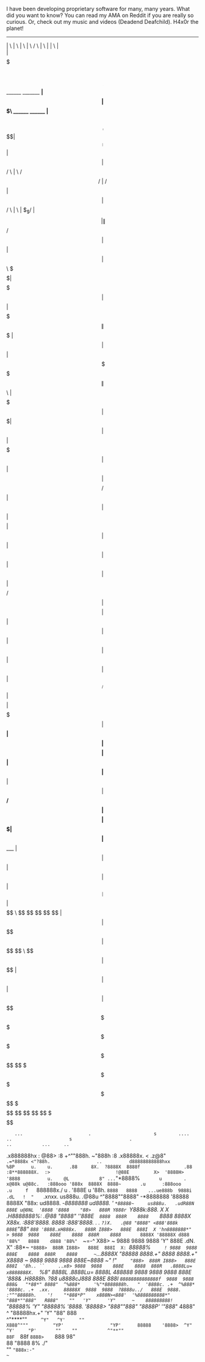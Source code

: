 I have been developing proprietary software for many, many years. What did you want to know? You can read my AMA on Reddit if you are really so curious. Or, check out my music and videos (Deadend Deafchild). H4x0r the planet!
 _______                             __                            __        _______                        ______            __        __  __        __ 
|       \                           |  \                          |  \      |       \                      /      \          |  \      |  \|  \      |  \
| $$$$$$$\  ______    ______    ____| $$  ______   _______    ____| $$      | $$$$$$$\  ______    ______  |  $$$$$$\ _______ | $$____   \$$| $$  ____| $$
| $$  | $$ /      \  |      \  /      $$ /      \ |       \  /      $$      | $$  | $$ /      \  |      \ | $$_  \$$/       \| $$    \ |  \| $$ /      $$
| $$  | $$|  $$$$$$\  \$$$$$$\|  $$$$$$$|  $$$$$$\| $$$$$$$\|  $$$$$$$      | $$  | $$|  $$$$$$\  \$$$$$$\| $$ \   |  $$$$$$$| $$$$$$$\| $$| $$|  $$$$$$$
| $$  | $$| $$    $$ /      $$| $$  | $$| $$    $$| $$  | $$| $$  | $$      | $$  | $$| $$    $$ /      $$| $$$$   | $$      | $$  | $$| $$| $$| $$  | $$
| $$__/ $$| $$$$$$$$|  $$$$$$$| $$__| $$| $$$$$$$$| $$  | $$| $$__| $$      | $$__/ $$| $$$$$$$$|  $$$$$$$| $$     | $$_____ | $$  | $$| $$| $$| $$__| $$
| $$    $$ \$$     \ \$$    $$ \$$    $$ \$$     \| $$  | $$ \$$    $$      | $$    $$ \$$     \ \$$    $$| $$      \$$     \| $$  | $$| $$| $$ \$$    $$
 \$$$$$$$   \$$$$$$$  \$$$$$$$  \$$$$$$$  \$$$$$$$ \$$   \$$  \$$$$$$$       \$$$$$$$   \$$$$$$$  \$$$$$$$ \$$       \$$$$$$$ \$$   \$$ \$$ \$$  \$$$$$$$
                                                                                                                                                         

       ...                        .                       s        ....      ..                     s                     .                                       ..           ...     ..                               
   .x888888hx    :               @88>                    :8      +^""888h. ~"888h                  :8                 .x88888x.                             < .z@8"`        .=*8888x <"?88h.                 ..         
  d88888888888hxx                %8P      u.    u.      .88     8X.  ?8888X  8888f                .88                :8**888888X.  :>                        !@88E         X>  '8888H> '8888          u.    @L          
 8" ... `"*8888%`        u        .     x@88k u@88c.   :888ooo '888x  8888X  8888~       .u      :888ooo      .u     f    `888888x./        u           .    '888E   u    '88h. `8888   8888    ...ue888b  9888i   .dL  
!  "   ` .xnxx.       us888u.   .@88u  ^"8888""8888" -*8888888 '88888 8888X   "88x:   ud8888.  -*8888888   ud8888.  '       `*88888~     us888u.   .udR88N    888E u@8NL  '8888 '8888    "88>   888R Y888r `Y888k:*888. 
X X   .H8888888%:  .@88 "8888" ''888E`   8888  888R    8888     `8888 8888X  X88x.  :888'8888.   8888    :888'8888.  \.    .  `?)X.   .@88 "8888" <888'888k   888E`"88*"   `888 '8888.xH888x.   888R I888>   888E  888I 
X 'hn8888888*"   > 9888  9888    888E    8888  888R    8888       `*` 8888X '88888X d888 '88%"   8888    d888 '88%"   `~=-^   X88> ~  9888  9888  9888 'Y"    888E .dN.      X" :88*~  `*8888>  888R I888>   888E  888I 
X: `*88888%`     ! 9888  9888    888E    8888  888R    8888      ~`...8888X  "88888 8888.+"      8888    8888.+"             X8888  ~ 9888  9888  9888        888E~8888    ~"   !"`      "888>  888R I888>   888E  888I 
'8h.. ``     ..x8> 9888  9888    888E    8888  888R   .8888Lu=    x8888888X.   `%8" 8888L       .8888Lu= 8888L               488888   9888  9888  9888        888E '888&    .H8888h.      ?88  u8888cJ888    888E  888I 
 `88888888888888f  9888  9888    888&   "*88*" 8888"  ^%888*     '%"*8888888h.   "  '8888c. .+  ^%888*   '8888c. .+  .xx.     88888X  9888  9888  ?8888u../   888E  9888.  :"^"88888h.    '!    "*888*P"    x888N><888' 
  '%8888888888*"   "888*""888"   R888"    ""   'Y"      'Y"      ~    888888888!`    "88888%      'Y"     "88888%   '*8888.   '88888> "888*""888"  "8888P'  '"888*" 4888"  ^    "88888hx.+"       'Y"        "88"  888  
     ^"****""`      ^Y"   ^Y'     ""                                  X888^"""         "YP'                 "YP'      88888    '8888>  ^Y"   ^Y'     "P'       ""    ""           ^"**""                           88F  
                                                                      `88f                                            `8888>    `888                                                                              98"   
                                                                       88                                              "8888     8%                                                                             ./"     
                                                                       ""                                               `"888x:-"                                                                              ~`       
                                                                                                                                                        
